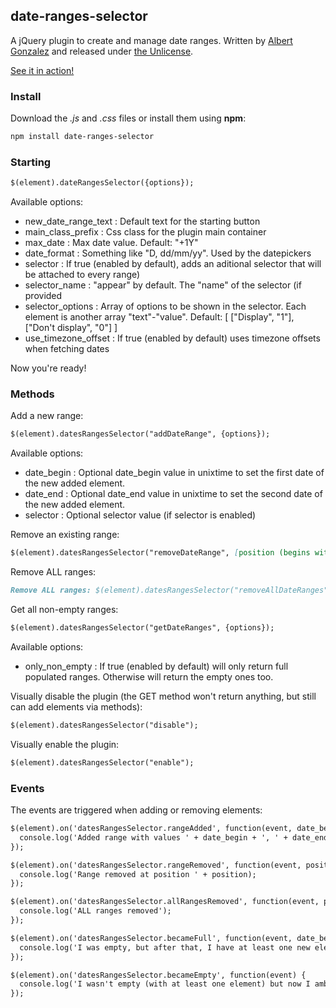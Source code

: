 ## date-ranges-selector

A jQuery plugin to create and manage date ranges.
Written by [Albert Gonzalez](http://albertgonzalez.coffee) and released under [the Unlicense](http://unlicense.org/).

[See it in action!](http://albertgonzalez.coffee/projects/date-ranges-selector/)

### Install

Download the *.js* and *.css* files or install them using **npm**:

```markdown
npm install date-ranges-selector
```

### Starting

```markdown
$(element).dateRangesSelector({options});
```

Available options:

* new_date_range_text : Default text for the starting button
* main_class_prefix : Css class for the plugin main container
* max_date : Max date value. Default: "+1Y"
* date_format : Something like "D, dd/mm/yy". Used by the datepickers
* selector : If true (enabled by default), adds an aditional selector that will be attached to every range)
* selector_name : "appear" by default. The "name" of the selector (if provided
* selector_options : Array of options to be shown in the selector. Each element is another array "text"-"value". Default: [ ["Display", "1"], ["Don't display", "0"] ]
* use_timezone_offset : If true (enabled by default) uses timezone offsets when fetching dates

Now you're ready!

### Methods

Add a new range:

```markdown
$(element).datesRangesSelector("addDateRange", {options});
```

Available options:

* date_begin : Optional date_begin value in unixtime to set the first date of the new added element.
* date_end : Optional date_end value in unixtime to set the second date of the new added element.
* selector : Optional selector value (if selector is enabled)

Remove an existing range: 

```markdown
$(element).datesRangesSelector("removeDateRange", [position (begins with 1)]);
```

Remove ALL ranges:

```markdown
Remove ALL ranges: $(element).datesRangesSelector("removeAllDateRanges");
```

Get all non-empty ranges:

```markdown
$(element).datesRangesSelector("getDateRanges", {options});
```

Available options:

* only_non_empty : If true (enabled by default) will only return full populated ranges. Otherwise will return the empty ones too.

Visually disable the plugin (the GET method won't return anything, but still can add elements via methods):

```markdown
$(element).datesRangesSelector("disable");
```

Visually enable the plugin:

```markdown
$(element).datesRangesSelector("enable");
```

### Events

The events are triggered when adding or removing elements:

```markdown
$(element).on('datesRangesSelector.rangeAdded', function(event, date_begin, date_end, selector) {
  console.log('Added range with values ' + date_begin + ', ' + date_end + ', ' + selector + '. Those values can be undefined if the range is added without default values');
});

$(element).on('datesRangesSelector.rangeRemoved', function(event, position) {
  console.log('Range removed at position ' + position);
});

$(element).on('datesRangesSelector.allRangesRemoved', function(event, position) {
  console.log('ALL ranges removed');
});

$(element).on('datesRangesSelector.becameFull', function(event, date_begin, date_end, selector) {
  console.log('I was empty, but after that, I have at least one new element');
});

$(element).on('datesRangesSelector.becameEmpty', function(event) {
  console.log('I wasn't empty (with at least one element) but now I amb after that last operation');
});

```